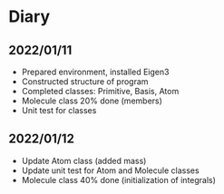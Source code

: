 # Diary
## 2022/01/11
<ul>
<li> Prepared environment, installed Eigen3 </li>
<li> Constructed structure of program </li>
<li> Completed classes: Primitive, Basis, Atom </li>
<li> Molecule class 20% done (members) </li>
<li> Unit test for classes </li>
</ul>

## 2022/01/12
<ul>
<li> Update Atom class (added mass) </li>
<li> Update unit test for Atom and Molecule classes </li>
<li> Molecule class 40% done (initialization of integrals) </li>
</ul>
